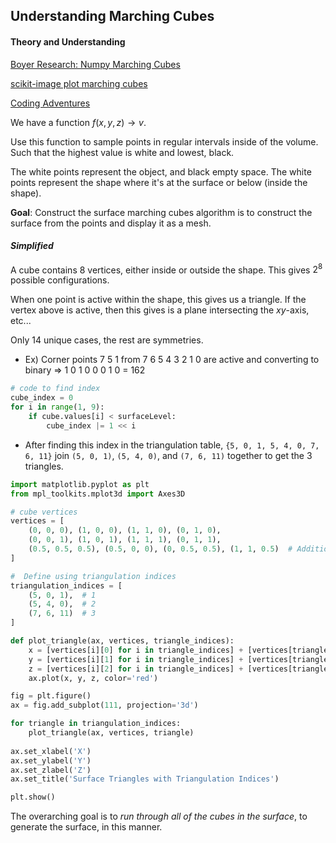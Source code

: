 ## Understanding Marching Cubes

#### Theory and Understanding

[Boyer Research: Numpy Marching Cubes](https://youtu.be/1FyokQuXmsc?si=slH3P9AkLZly6r7I)

[scikit-image plot marching cubes](https://scikit-image.org/docs/stable/auto_examples/edges/plot_marching_cubes.html)

[Coding Adventures](https://youtu.be/M3iI2l0ltbE?si=9Q1xyt8-s70E0MSg)

We have a function $f(x,y,z) → v$.

Use this function to sample points in regular intervals inside of the volume. Such that the highest value is white and lowest, black.

The white points represent the object, and black empty space. The white points represent the shape where it's at the surface or below (inside the shape).

**Goal**: Construct the surface marching cubes algorithm is to construct the surface from the points and display it as a mesh.

#### *Simplified*

A cube contains 8 vertices, either inside or outside the shape. This gives $2^8$ possible configurations.

When one point is active within the shape, this gives us a triangle. If the vertex above is active, then this gives is a plane intersecting the $xy$-axis, etc...

Only 14 unique cases, the rest are symmetries.

- Ex) Corner points 7 5 1 from 7 6 5 4 3 2 1 0 are active and converting to binary ⇒ 1 0 1 0 0 0 1 0 = 162

```python
# code to find index 
cube_index = 0
for i in range(1, 9):
    if cube.values[i] < surfaceLevel:
        cube_index |= 1 << i
```

- After finding this index in the triangulation table,  `{5, 0, 1, 5, 4, 0, 7, 6, 11}` join `(5, 0, 1)`, `(5, 4, 0)`, and `(7, 6, 11)` together to get the 3 triangles.

```python {"id":"01HJYCABWBQBQXWFHYJEA3MFFJ"}
import matplotlib.pyplot as plt
from mpl_toolkits.mplot3d import Axes3D

# cube vertices
vertices = [
    (0, 0, 0), (1, 0, 0), (1, 1, 0), (0, 1, 0),
    (0, 0, 1), (1, 0, 1), (1, 1, 1), (0, 1, 1),
    (0.5, 0.5, 0.5), (0.5, 0, 0), (0, 0.5, 0.5), (1, 1, 0.5)  # Additional vertices for the 11th index
]

#  Define using triangulation indices
triangulation_indices = [
    (5, 0, 1),  # 1
    (5, 4, 0),  # 2
    (7, 6, 11)  # 3
]

def plot_triangle(ax, vertices, triangle_indices):
    x = [vertices[i][0] for i in triangle_indices] + [vertices[triangle_indices[0]][0]]
    y = [vertices[i][1] for i in triangle_indices] + [vertices[triangle_indices[0]][1]]
    z = [vertices[i][2] for i in triangle_indices] + [vertices[triangle_indices[0]][2]]
    ax.plot(x, y, z, color='red')

fig = plt.figure()
ax = fig.add_subplot(111, projection='3d')

for triangle in triangulation_indices:
    plot_triangle(ax, vertices, triangle)
    
ax.set_xlabel('X')
ax.set_ylabel('Y')
ax.set_zlabel('Z')
ax.set_title('Surface Triangles with Triangulation Indices')

plt.show()

```

The overarching goal is to *run through all of the cubes in the surface*, to generate the surface, in this manner.